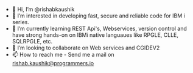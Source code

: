 - 👋 Hi, I’m @rishabkaushik
- 👀 I’m interested in developing fast, secure and reliable code for IBM i series.
- 🌱 I’m currently learning REST Api's, Webservices, version control and have strong hands-on on IBMi native languaues like RPGLE, CLLE, SQLRPGLE, etc.
- 💞️ I’m looking to collaborate on Web services and CGIDEV2
- 📫 How to reach me - Send me a mail on rishab.kaushik@programmers.io
<!---
rishabkaushik/rishabkaushik is a ✨ special ✨ repository because its `README.md` (this file) appears on your GitHub profile.
You can click the Preview link to take a look at your changes.
--->
